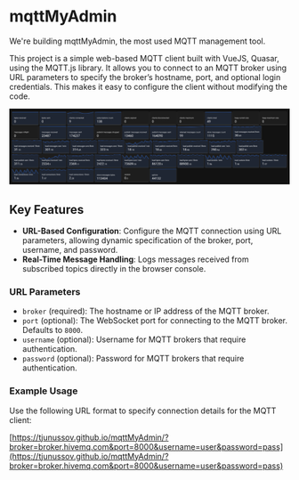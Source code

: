 # mqttMyAdmin
We're building mqttMyAdmin, the most used MQTT management tool.

This project is a simple web-based MQTT client built with VueJS, Quasar, using the MQTT.js library. It allows you to connect to an MQTT broker using URL parameters to specify the broker’s hostname, port, and optional login credentials. This makes it easy to configure the client without modifying the code.

![Alt text](image.png)

## Key Features

- **URL-Based Configuration**: Configure the MQTT connection using URL parameters, allowing dynamic specification of the broker, port, username, and password.
- **Real-Time Message Handling**: Logs messages received from subscribed topics directly in the browser console.

### URL Parameters

- `broker` (required): The hostname or IP address of the MQTT broker.
- `port` (optional): The WebSocket port for connecting to the MQTT broker. Defaults to `8000`.
- `username` (optional): Username for MQTT brokers that require authentication.
- `password` (optional): Password for MQTT brokers that require authentication.

### Example Usage

Use the following URL format to specify connection details for the MQTT client:

[https://tjunussov.github.io/mqttMyAdmin/?broker=broker.hivemq.com&port=8000&username=user&password=pass](https://tjunussov.github.io/mqttMyAdmin/?broker=broker.hivemq.com&port=8000&username=user&password=pass)
